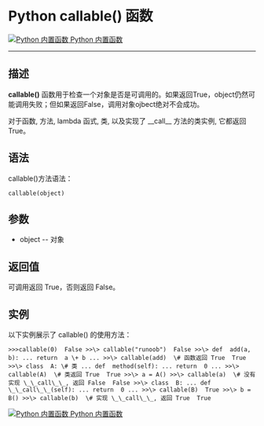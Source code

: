 Python callable() 函数
====================

 [![Python 内置函数](../images/up.gif) Python 内置函数](python-built-in-functions.html)

* * *

描述
--

**callable()** 函数用于检查一个对象是否是可调用的。如果返回True，object仍然可能调用失败；但如果返回False，调用对象ojbect绝对不会成功。

对于函数, 方法, lambda 函式, 类, 以及实现了 \_\_call\_\_ 方法的类实例, 它都返回 True。

语法
--

callable()方法语法：
```
callable(object)
```
参数
--

*   object -- 对象

返回值
---

可调用返回 True，否则返回 False。

实例
--

以下实例展示了 callable() 的使用方法：
```
>>>callable(0)  False >>\> callable("runoob")  False >>\> def  add(a, b): ... return  a \+ b ... >>\> callable(add)  \# 函数返回 True  True >>\> class  A: \# 类 ... def  method(self): ... return  0 ... >>\> callable(A)  \# 类返回 True  True >>\> a = A() >>\> callable(a)  \# 没有实现 \_\_call\_\_, 返回 False  False >>\> class  B: ... def  \_\_call\_\_(self): ... return  0 ... >>\> callable(B)  True >>\> b = B() >>\> callable(b)  \# 实现 \_\_call\_\_, 返回 True  True
```
 [![Python 内置函数](../images/up.gif) Python 内置函数](python-built-in-functions.html)